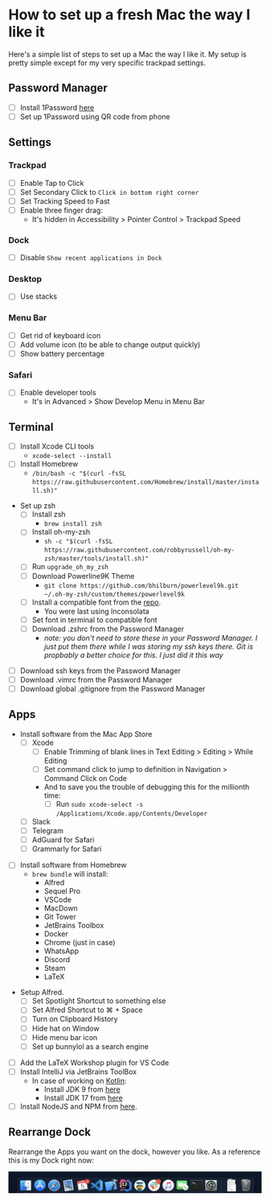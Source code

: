# How to set up a fresh Mac the way I like it

Here's a simple list of steps to set up a Mac the way I like it. My setup is pretty simple except for my very specific trackpad settings.

## Password Manager

- [ ] Install 1Password [here](https://1password.com/downloads/mac/)
- [ ] Set up 1Password using QR code from phone

## Settings

### Trackpad

- [ ] Enable Tap to Click
- [ ] Set Secondary Click to `Click in bottom right corner`
- [ ] Set Tracking Speed to Fast
- [ ] Enable three finger drag:
	- It's hidden in Accessibility > Pointer Control > Trackpad Speed

### Dock

- [ ] Disable `Show recent applications in Dock`

### Desktop

- [ ] Use stacks

### Menu Bar

- [ ] Get rid of keyboard icon
- [ ] Add volume icon (to be able to change output quickly)
- [ ] Show battery percentage

### Safari

- [ ] Enable developer tools
	- It's in Advanced > Show Develop Menu in Menu Bar

## Terminal

- [ ] Install Xcode CLI tools
	- `xcode-select --install`
- [ ] Install Homebrew
	- `/bin/bash -c "$(curl -fsSL https://raw.githubusercontent.com/Homebrew/install/master/install.sh)"`
- Set up zsh
	- [ ] Install zsh
		- `brew install zsh`
	- [ ] Install oh-my-zsh 
		- `sh -c "$(curl -fsSL https://raw.githubusercontent.com/robbyrussell/oh-my-zsh/master/tools/install.sh)"`
	- [ ] Run `upgrade_oh_my_zsh`
	- [ ] Download Powerline9K Theme 
		- `git clone https://github.com/bhilburn/powerlevel9k.git ~/.oh-my-zsh/custom/themes/powerlevel9k`
	- [ ] Install a compatible font from the [repo](https://github.com/powerline/fonts).
		- You were last using Inconsolata
	- [ ] Set font in terminal to compatible font
	- [ ] Download .zshrc from the Password Manager 
		- *note: you don't need to store these in your Password Manager. I just put them there while I was storing my ssh keys there. Git is propbably a better choice for this. I just did it this way*
- [ ] Download ssh keys from the Password Manager
- [ ] Download .vimrc from the Password Manager
- [ ] Download global .gitignore from the Password Manager

## Apps

- Install software from the Mac App Store
	- [ ] Xcode 
		- [ ] Enable Trimming of blank lines in Text Editing > Editing > While Editing
		- [ ] Set command click to jump to definition in Navigation > Command Click on Code
		- And to save you the trouble of debugging this for the millionth time:
			- [ ] Run `sudo xcode-select -s /Applications/Xcode.app/Contents/Developer`
	- [ ] Slack
	- [ ] Telegram
	- [ ] AdGuard for Safari
	- [ ] Grammarly for Safari
- [ ] Install software from Homebrew
	- `brew bundle` will install:
		- Alfred
		- Sequel Pro
		- VSCode
		- MacDown
		- Git Tower
		- JetBrains Toolbox
		- Docker
		- Chrome (just in case)
		- WhatsApp
		- Discord
		- Steam
		- LaTeX
- Setup Alfred.
 	- [ ] Set Spotlight Shortcut to something else
 	- [ ] Set Alfred Shortcut to ⌘ + Space
 	- [ ] Turn on Clipboard History
 	- [ ] Hide hat on Window
 	- [ ] Hide menu bar icon
	- [ ] Set up bunnylol as a search engine
- [ ] Add the LaTeX Workshop plugin for VS Code
- [ ] Install IntelliJ via JetBrains ToolBox
	- In case of working on [Kotlin](https://github.com/JetBrains/kotlin):
		- Install JDK 9 from [here](https://www.oracle.com/java/technologies/javase/javase9-archive-downloads.html)
		- Install JDK 17 from [here](https://www.oracle.com/java/technologies/javase/javase7-archive-downloads.html)
- [ ] Install NodeJS and NPM from [here](https://nodejs.org/).

## Rearrange Dock

Rearrange the Apps you want on the dock, however you like.
As a reference this is my Dock right now:

![](dock.png)

